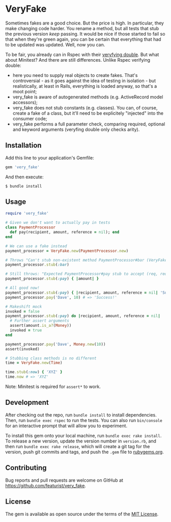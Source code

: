 # VeryFake

Sometimes fakes are a good choice. But the price is high. In particular, they make changing code harder. You rename a method, but all tests that stub the previous version _keep_ passing. It would be nice if those started to fail so that when they're green again, you can be certain that everything that had to be updated was updated. Well, now you can.

To be fair, you already can in Rspec with their [veryfying double](https://relishapp.com/rspec/rspec-mocks/v/3-9/docs/verifying-doubles). But what about Minitest? And there are still differences. Unlike Rspec verifying double:

- here you need to supply real objects to create fakes. That's controversial - as it goes against the idea of testing in isolation - but realistically, at least in Rails, everything is loaded anyway, so that's a moot point;
- very_fake is aware of autogenerated methods (e.g. ActiveRecord model accessors);
- very_fake does not stub constants (e.g. classes). You can, of course, create a fake of a class, but it'll need to be explicitely "injected" into the consumer code;
- very_fake performs a full parameter check, comparing required, optional and keyword arguments (veryfing double only checks arity).

## Installation

Add this line to your application's Gemfile:

```ruby
gem 'very_fake'
```

And then execute:

    $ bundle install

## Usage

```ruby
require 'very_fake'

# Given we don't want to actually pay in tests
class PaymentProcessor
  def pay(recipient, amount, reference = nil); end
end

# We can use a fake instead
payment_processor = VeryFake.new(PaymentProcessor.new)

# Throws "Can't stub non-existent method PaymentProcessor#bar (VeryFake::Error)"
payment_processor.stub(:bar)

# Still throws: "Expected PaymentProcessor#pay stub to accept (req, req, opt), but was (req) (VeryFake::Error)"
payment_processor.stub(:pay) { |amount| }

# All good now!
payment_processor.stub(:pay) { |recipient, amount, reference = nil| 'Success!' }
payment_processor.pay('Dave', 10) # => 'Success!'

# Makeshift mock
invoked = false
payment_processor.stub(:pay) do |recipient, amount, reference = nil|
  # Further assert arguments
  assert(amount.is_a?(Money))
  invoked = true
end

payment_processor.pay('Dave', Money.new(10))
assert(invoked)

# Stubbing class methods is no different
time = VeryFake.new(Time)

time.stub(:now) { 'XYZ' }
time.now # => 'XYZ'
```

Note: Minitest is required for `assert*` to work.

## Development

After checking out the repo, run `bundle install` to install dependencies. Then, run `bundle exec rspec` to run the tests. You can also run `bin/console` for an interactive prompt that will allow you to experiment.

To install this gem onto your local machine, run `bundle exec rake install`. To release a new version, update the version number in `version.rb`, and then run `bundle exec rake release`, which will create a git tag for the version, push git commits and tags, and push the `.gem` file to [rubygems.org](https://rubygems.org).

## Contributing

Bug reports and pull requests are welcome on GitHub at https://github.com/featurist/very_fake.

## License

The gem is available as open source under the terms of the [MIT License](https://opensource.org/licenses/MIT).
